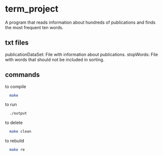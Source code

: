 # term_project
A program that reads information about hundreds of publications and finds the most frequent ten words.

## txt files
publicationDataSet: File with information about publications.
stopWords: File with words that should not be included in sorting.

## commands

to compile

```bash
  make
```

to run

```bash
  ./output
```

to delete

```bash
  make clean
```

to rebuild

```bash
  make re
```

